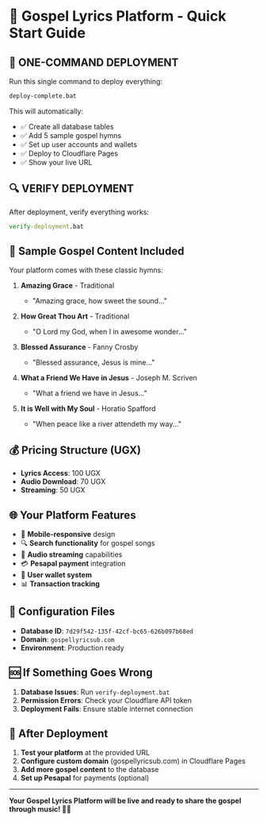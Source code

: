 # 🚀 Gospel Lyrics Platform - Quick Start Guide

## 🎯 **ONE-COMMAND DEPLOYMENT**

Run this single command to deploy everything:

```cmd
deploy-complete.bat
```

This will automatically:
- ✅ Create all database tables
- ✅ Add 5 sample gospel hymns
- ✅ Set up user accounts and wallets
- ✅ Deploy to Cloudflare Pages
- ✅ Show your live URL

## 🔍 **VERIFY DEPLOYMENT**

After deployment, verify everything works:

```cmd
verify-deployment.bat
```

## 🎵 **Sample Gospel Content Included**

Your platform comes with these classic hymns:

1. **Amazing Grace** - Traditional
   - "Amazing grace, how sweet the sound..."
   
2. **How Great Thou Art** - Traditional
   - "O Lord my God, when I in awesome wonder..."
   
3. **Blessed Assurance** - Fanny Crosby
   - "Blessed assurance, Jesus is mine..."
   
4. **What a Friend We Have in Jesus** - Joseph M. Scriven
   - "What a friend we have in Jesus..."
   
5. **It is Well with My Soul** - Horatio Spafford
   - "When peace like a river attendeth my way..."

## 💰 **Pricing Structure (UGX)**

- **Lyrics Access**: 100 UGX
- **Audio Download**: 70 UGX  
- **Streaming**: 50 UGX

## 🌐 **Your Platform Features**

- 📱 **Mobile-responsive** design
- 🔍 **Search functionality** for gospel songs
- 🎵 **Audio streaming** capabilities
- 💳 **Pesapal payment** integration
- 👤 **User wallet system**
- 📊 **Transaction tracking**

## 🔧 **Configuration Files**

- **Database ID**: `7d29f542-135f-42cf-bc65-626b097b68ed`
- **Domain**: `gospellyricsub.com`
- **Environment**: Production ready

## 🆘 **If Something Goes Wrong**

1. **Database Issues**: Run `verify-deployment.bat`
2. **Permission Errors**: Check your Cloudflare API token
3. **Deployment Fails**: Ensure stable internet connection

## 🎉 **After Deployment**

1. **Test your platform** at the provided URL
2. **Configure custom domain** (gospellyricsub.com) in Cloudflare Pages
3. **Add more gospel content** to the database
4. **Set up Pesapal** for payments (optional)

---

**Your Gospel Lyrics Platform will be live and ready to share the gospel through music! 🎵🙏**